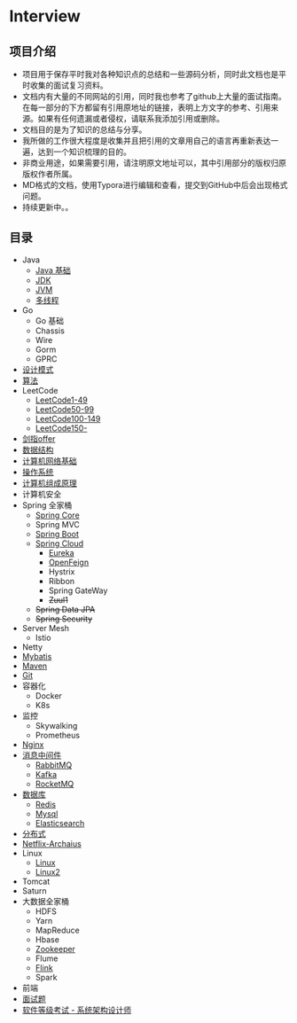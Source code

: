 # Interview

## 项目介绍
- 项目用于保存平时我对各种知识点的总结和一些源码分析，同时此文档也是平时收集的面试复习资料。
- 文档内有大量的不同网站的引用，同时我也参考了github上大量的面试指南。在每一部分的下方都留有引用原地址的链接，表明上方文字的参考、引用来源。如果有任何遗漏或者侵权，请联系我添加引用或删除。
- 文档目的是为了知识的总结与分享。
- 我所做的工作很大程度是收集并且把引用的文章用自己的语言再重新表达一遍，达到一个知识梳理的目的。
- 非商业用途，如果需要引用，请注明原文地址可以，其中引用部分的版权归原版权作者所属。
- MD格式的文档，使用Typora进行编辑和查看，提交到GitHub中后会出现格式问题。
- 持续更新中。。



## 目录

- Java
  - [Java 基础](https://github.com/ideolty/Interview/blob/master/Java基础.md)
  - [JDK](https://github.com/ideolty/Interview/blob/master/JDK.md)
  - [JVM](https://github.com/ideolty/Interview/blob/master/JVM.md)
  - [多线程](https://github.com/ideolty/Interview/blob/master/多线程.md)
- Go
  - Go 基础
  - Chassis
  - Wire
  - Gorm
  - GPRC
- [设计模式](https://github.com/ideolty/Interview/blob/master/设计模式.md)
- [算法](https://github.com/ideolty/Interview/blob/master/算法.md)
- LeetCode
  - [LeetCode1-49](https://github.com/ideolty/Interview/blob/master/LeetCode1-49.md)
  - [LeetCode50-99](https://github.com/ideolty/Interview/blob/master/LeetCode50-99.md)
  - [LeetCode100-149](https://github.com/ideolty/Interview/blob/master/LeetCode100-149.md)
  - [LeetCode150-](https://github.com/ideolty/Interview/blob/master/LeetCode150-.md)
- [剑指offer](https://github.com/ideolty/Interview/blob/master/剑指offer.md)
- [数据结构](https://github.com/ideolty/Interview/blob/master/数据结构.md)
- [计算机网络基础](https://github.com/ideolty/Interview/blob/master/计算机网络基础.md)
- [操作系统](https://github.com/ideolty/Interview/blob/master/操作系统.md)
- [计算机组成原理](https://github.com/ideolty/Interview/blob/master/计算机组成原理.md)
- 计算机安全
- Spring 全家桶
  - [Spring Core](https://github.com/ideolty/Interview/blob/master/SpringCore.md)
  - Spring MVC
  - [Spring Boot](https://github.com/ideolty/Interview/blob/master/SpringBoot.md)
  - [Spring Cloud](https://github.com/ideolty/Interview/blob/master/SpringCloud.md)
    - [Eureka](https://github.com/ideolty/Interview/blob/master/SpringCloudEureka.md)
    - [OpenFeign](https://github.com/ideolty/Interview/blob/master/OpenFeign.md)
    - Hystrix
    - Ribbon
    - Spring GateWay
    - ~~Zuul1~~
  - ~~Spring Data JPA~~
  - ~~Spring Security~~
- Server Mesh
  - Istio
- Netty
- [Mybatis](https://github.com/ideolty/Interview/blob/master/Mybatis.md)
- [Maven](https://github.com/ideolty/Interview/blob/master/Maven.md)
- [Git](https://github.com/ideolty/Interview/blob/master/Git.md)
- 容器化
  - Docker
  - K8s
- 监控
  - Skywalking
  - Prometheus
- [Nginx](https://github.com/ideolty/Interview/blob/master/Nginx.md)
- [消息中间件](https://github.com/ideolty/Interview/blob/master/消息中间件.md)
  - [RabbitMQ](https://github.com/ideolty/Interview/blob/master/RabbitMQ.md)
  - [Kafka](https://github.com/ideolty/Interview/blob/master/Kafka.md)
  - [RocketMQ](https://github.com/ideolty/Interview/blob/master/RocketMQ.md)
- [数据库](https://github.com/ideolty/Interview/blob/master/数据库.md)
  - [Redis](https://github.com/ideolty/Interview/blob/master/Redis.md)
  - [Mysql](https://github.com/ideolty/Interview/blob/master/Mysql.md)
  - [Elasticsearch](https://github.com/ideolty/Interview/blob/master/Elasticsearch.md)
- [分布式](https://github.com/ideolty/Interview/blob/master/分布式.md)
- [Netflix-Archaius](https://github.com/ideolty/Interview/blob/master/Netflix-Archaius.md)
- Linux
  - [Linux](https://github.com/ideolty/Interview/blob/master/Linux.md)
  - [Linux2](https://github.com/ideolty/Interview/blob/master/Linux2.md)
- Tomcat
- Saturn
- 大数据全家桶
  - HDFS
  - Yarn
  - MapReduce
  - Hbase
  - [Zookeeper](https://github.com/ideolty/Interview/blob/master/Zookeeper.md)
  - Flume
  - [Flink](https://github.com/ideolty/Interview/blob/master/Flink.md)
  - Spark
- 前端
- [面试题](https://github.com/ideolty/Interview/blob/master/%E9%9D%A2%E8%AF%95%E9%A2%98.md)
- [软件等级考试 - 系统架构设计师](https://github.com/ideolty/Interview/tree/master/%E7%B3%BB%E7%BB%9F%E6%9E%B6%E6%9E%84%E5%B8%88)


